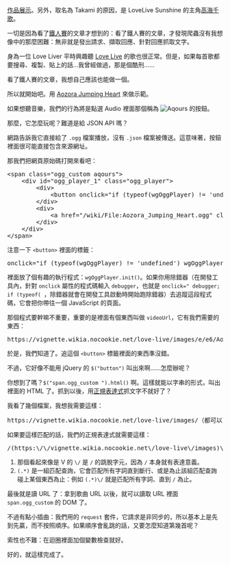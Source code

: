[作品展示](https://github.com/iigmir/Takami)。另外，取名為 Takami 的原因，是 LoveLive Sunshine 的主角[高海千歌](http://love-live.wikia.com/wiki/Chika_Takami)。

一切是因為看了[鐵人賽](https://ithelp.ithome.com.tw/users/20107159/ironman/1325)的文章才想到的：看了鐵人賽的文章，才發現爬蟲沒有我想像中的那麼困難：無非就是發出請求、擷取回應、針對回應抓取文字。

身為一位 Love Liver 平時興趣聽 [Love Live](http://love-live.wikia.com) 的歌也很正常。但是，如果每首歌都要搜尋、複製、貼上的話…我曾經做過，那是個酷刑……

看了鐵人賽的文章，我想自己應該也能做一個。

所以就開始吧。用 [Aozora Jumping Heart](http://love-live.wikia.com/wiki/Aozora_Jumping_Heart) 來做示範。

如果想聽音樂，我們的行為將是點選 Audio 裡面那個稱為 ![Aqours](http://vignette2.wikia.nocookie.net/emoticon-bank/images/6/61/AqoursPlay.png) 的按鈕。

那麼，它怎麼玩呢？難道是給 JSON API 嗎？

網路告訴我它直接給了 `.ogg` 檔案播放，沒有 `.json` 檔案被傳送。這意味著，按鈕裡面很可能直接包含來源網址。

那我們把網頁原始碼打開來看吧：
<pre>
&lt;span class="ogg_custom aqours"&gt;
    &lt;div id="ogg_player_1" class="ogg_player"&gt;
        &lt;div&gt;
            &lt;button onclick="if (typeof(wgOggPlayer)&nbsp;!= 'undefined') wgOggPlayer.init(false, {&quot;id&quot;:&quot;ogg_player_1&quot;,&quot;videoUrl&quot;:&quot;https://vignette.wikia.nocookie.net/love-live/images/e/e6/Aozora_Jumping_Heart.ogg/revision/latest?cb=20160716075746&quot;,&quot;width&quot;:180,&quot;height&quot;:35,&quot;length&quot;:284,&quot;linkUrl&quot;:&quot;/wiki/File:Aozora_Jumping_Heart.ogg&quot;,&quot;isVideo&quot;:false});" style="width: 180px; text-align: center" title="Play sound"&gt;&lt;img src="/extensions/OggHandler/play.png" alt="Play sound" width="22" height="22"&gt;&lt;/button&gt;
        &lt;/div&gt;
        &lt;div&gt;
            &lt;a href="/wiki/File:Aozora_Jumping_Heart.ogg" class="image" title="About this file"&gt;&lt;img src="/extensions/OggHandler/info.png" alt="Aozora Jumping Heart" width="22" height="22"&gt;&lt;/a&gt;
        &lt;/div&gt;
    &lt;/div&gt;
&lt;/span&gt;
</pre>

注意一下 `<button>` 裡面的標籤：
<pre>
onclick="if (typeof(wgOggPlayer) != 'undefined') wgOggPlayer.init(false, {"id":"oggplayer1","videoUrl":"https://vignette.wikia.nocookie.net/love-live/images/e/e6/AozoraJumpingHeart.ogg/revision/latest?cb=20160716075746","width":180,"height":35,"length":284,"linkUrl":"/wiki/File:AozoraJumpingHeart.ogg","isVideo":false});"
</pre>

裡面放了個有趣的執行程式：`wgOggPlayer.init()`。如果你用除錯器（在開發工具內，針對 `onclick` 屬性的程式碼輸入 `debugger`，也就是 `onclick=" debugger; if (typeof( `，除錯器就會在開發工具啟動時開始跑除錯器）去追蹤這段程式碼，它會把你帶往一個 JavaScript 的頁面。

那個程式要幹嘛不重要，重要的是裡面有個東西叫做 `videoUrl`，它有我們需要的東西：
<pre>
https://vignette.wikia.nocookie.net/love-live/images/e/e6/AozoraJumpingHeart.ogg/revision/latest?cb=20160716075746
</pre>

於是，我們知道了。追這個 `<button>` 標籤裡面的東西準沒錯。

不過，它好像不能用 jQuery 的 `$("button")` 叫出來啊……怎麼辦呢？

你想到了嗎？`$("span.ogg_custom ").html()` 啊。這樣就能以字串的形式，叫出裡面的 HTML 了。抓到以後，用[正規表達式](http://regexr.com)抓文字不就好了？

我看了幾個檔案，我想我需要這樣：
<pre>
https://vignette.wikia.nocookie.net/love-live/images/（都可以）/（都可以）/（都可以）.ogg/
</pre>

如果要這樣匹配的話，我們的正規表達式就需要這樣：
<pre>/(https:\/\/vignette.wikia.nocookie.net\/love-live\/images)\/(.*)\/(.*)\/(.*).ogg\//g </pre>
 
 1. 那個看起來像是 V 的 `\/` 是 `/` 的跳脫字元，因為 `/` 本身就有表達意義。
 2. `(.*)` 是一組匹配查詢，它會匹配所有字詞直到斷行、或是為止該組匹配查詢碰上某個東西為止：例如 `(.*)\/` 就是匹配所有字詞、直到 `/` 為止。

最後就是讀 URL 了：拿到歌曲 URL 以後，就可以讀取 URL 裡面 `span.ogg_custom` 的 DOM 了。

不過有點小插曲：我們用的 `request` 套件，它請求是非同步的，所以基本上是先到先贏，而不按照順序。如果順序會亂跳的話，又要怎麼知道第幾首呢？

索性也不難：在迴圈裡面加個變數檢查就好。

好的，就這樣完成了。